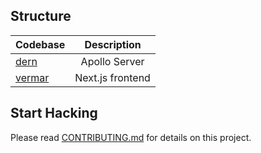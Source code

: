 ## Structure

| Codebase         |   Description    |
| :--------------- | :--------------: |
| [dern](dern)     |  Apollo Server   |
| [vermar](vermar) | Next.js frontend |

## Start Hacking

Please read [CONTRIBUTING.md](https://github.com/condinoaljoseph/meaningful/blob/staging/CONTRIBUTING.md) for details on this project.

